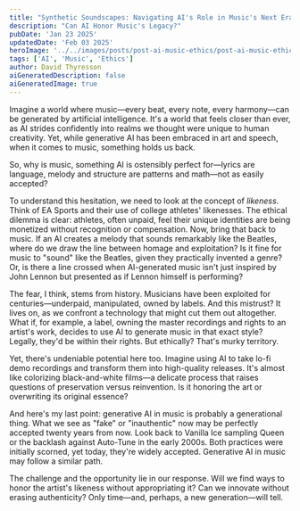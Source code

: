 ```yaml
---
title: "Synthetic Soundscapes: Navigating AI's Role in Music's Next Era"
description: "Can AI Honor Music's Legacy?"
pubDate: 'Jan 23 2025'
updatedDate: 'Feb 03 2025'
heroImage: '../../images/posts/post-ai-music-ethics/post-ai-music-ethics.png'
tags: ['AI', 'Music', 'Ethics']
author: David Thyresson
aiGeneratedDescription: false
aiGeneratedImage: true
---
```


Imagine a world where music—every beat, every note, every harmony—can be generated by artificial intelligence. It's a world that feels closer than ever, as AI strides confidently into realms we thought were unique to human creativity. Yet, while generative AI has been embraced in art and speech, when it comes to music, something holds us back.

So, why is music, something AI is ostensibly perfect for—lyrics are language, melody and structure are patterns and math—not as easily accepted?

To understand this hesitation, we need to look at the concept of _likeness_. Think of EA Sports and their use of college athletes' likenesses. The ethical dilemma is clear: athletes, often unpaid, feel their unique identities are being monetized without recognition or compensation. Now, bring that back to music. If an AI creates a melody that sounds remarkably like the Beatles, where do we draw the line between homage and exploitation? Is it fine for music to "sound" like the Beatles, given they practically invented a genre? Or, is there a line crossed when AI-generated music isn't just inspired by John Lennon but presented as if Lennon himself is performing?

The fear, I think, stems from history. Musicians have been exploited for centuries—underpaid, manipulated, owned by labels. And this mistrust? It lives on, as we confront a technology that might cut them out altogether. What if, for example, a label, owning the master recordings and rights to an artist's work, decides to use AI to generate music in that exact style? Legally, they'd be within their rights. But ethically? That's murky territory.

Yet, there's undeniable potential here too. Imagine using AI to take lo-fi demo recordings and transform them into high-quality releases. It's almost like colorizing black-and-white films—a delicate process that raises questions of preservation versus reinvention. Is it honoring the art or overwriting its original essence?

And here's my last point: generative AI in music is probably a generational thing. What we see as "fake" or "inauthentic" now may be perfectly accepted twenty years from now. Look back to Vanilla Ice sampling Queen or the backlash against Auto-Tune in the early 2000s. Both practices were initially scorned, yet today, they're widely accepted. Generative AI in music may follow a similar path.

The challenge and the opportunity lie in our response. Will we find ways to honor the artist's likeness without appropriating it? Can we innovate without erasing authenticity? Only time—and, perhaps, a new generation—will tell.
